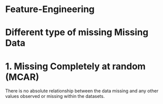 # Feature-Engineering

# Different type of missing Missing Data

# 1. Missing Completely at random (MCAR)
There is no absolute relationship between the data missing and any other values observed or missing within the datasets.
